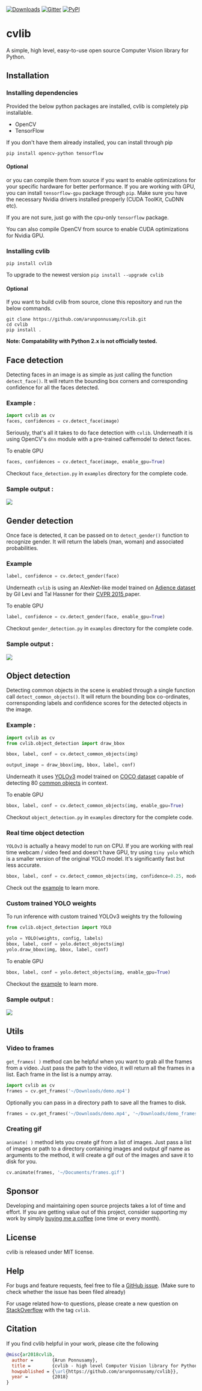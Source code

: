 [![Downloads](http://pepy.tech/badge/cvlib)](http://pepy.tech/project/cvlib)  [![Gitter](https://badges.gitter.im/arunponnusamy/cvlib.svg)](https://gitter.im/arunponnusamy/cvlib?utm_source=badge&utm_medium=badge&utm_campaign=pr-badge)  [![PyPI](https://img.shields.io/pypi/v/cvlib.svg?color=blue)](https://pypi.org/project/cvlib/)

# cvlib
A simple, high level, easy-to-use open source Computer Vision library for Python.

## Installation

### Installing dependencies

Provided the below python packages are installed, cvlib is completely pip installable.

* OpenCV
* TensorFlow

If you don't have them already installed, you can install through pip

`pip install opencv-python tensorflow` 

#### Optional
or you can compile them from source if you want to enable optimizations for your specific hardware for better performance.
If you are working with GPU, you can install `tensorflow-gpu` package through `pip`. Make sure you have the necessary Nvidia drivers  installed preoperly (CUDA ToolKit, CuDNN etc). 

If you are not sure, just go with the cpu-only `tensorflow` package.

You can also compile OpenCV from source to enable CUDA optimizations for Nvidia GPU.

### Installing cvlib

`pip install cvlib`

To upgrade to the newest version
`pip install --upgrade cvlib`

#### Optional
If you want to build cvlib from source, clone this repository and run the below commands.
```
git clone https://github.com/arunponnusamy/cvlib.git
cd cvlib
pip install .
```

**Note: Compatability with Python 2.x is not officially tested.**

## Face detection
Detecting faces in an image is as simple as just calling the function `detect_face()`. It will return the bounding box corners and corresponding confidence for all the faces detected.
### Example :

```python
import cvlib as cv
faces, confidences = cv.detect_face(image)
```
Seriously, that's all it takes to do face detection with `cvlib`. Underneath it is using OpenCV's `dnn` module with a pre-trained caffemodel to detect faces.

To enable GPU
```python
faces, confidences = cv.detect_face(image, enable_gpu=True)
```

Checkout `face_detection.py` in `examples` directory for the complete code.

### Sample output :

![](examples/images/face_detection_output.jpg)

## Gender detection
Once face is detected, it can be passed on to `detect_gender()` function to recognize gender. It will return the labels (man, woman) and associated probabilities.

### Example

```python
label, confidence = cv.detect_gender(face)
```

Underneath `cvlib` is using an AlexNet-like model trained on [Adience dataset](https://talhassner.github.io/home/projects/Adience/Adience-data.html#agegender) by Gil Levi and Tal Hassner for their [CVPR 2015 ](https://talhassner.github.io/home/publication/2015_CVPR) paper.

To enable GPU
```python
label, confidence = cv.detect_gender(face, enable_gpu=True)
```

Checkout `gender_detection.py` in `examples` directory for the complete code.

### Sample output :

![](examples/images/gender_detection_output.jpg)

## Object detection
Detecting common objects in the scene is enabled through a single function call `detect_common_objects()`. It will return the bounding box co-ordinates, corrensponding labels and confidence scores for the detected objects in the image.

### Example :

```python
import cvlib as cv
from cvlib.object_detection import draw_bbox

bbox, label, conf = cv.detect_common_objects(img)

output_image = draw_bbox(img, bbox, label, conf)
```
Underneath it uses [YOLOv3](https://pjreddie.com/darknet/yolo/) model trained on [COCO dataset](http://cocodataset.org/) capable of detecting 80 [common objects](https://github.com/arunponnusamy/object-detection-opencv/blob/master/yolov3.txt) in context.

To enable GPU
```python
bbox, label, conf = cv.detect_common_objects(img, enable_gpu=True)
```

Checkout `object_detection.py` in `examples` directory for the complete code.

### Real time object detection
`YOLOv3` is actually a heavy model to run on CPU. If you are working with real time webcam / video feed and doesn't have GPU, try using `tiny yolo` which is a smaller version of the original YOLO model. It's significantly fast but less accurate.

```python
bbox, label, conf = cv.detect_common_objects(img, confidence=0.25, model='yolov3-tiny')
```
Check out the [example](examples/object_detection_webcam_yolov3_tiny.py) to learn more.

### Custom trained YOLO weights
To run inference with custom trained YOLOv3 weights try the following
```python
from cvlib.object_detection import YOLO

yolo = YOLO(weights, config, labels)
bbox, label, conf = yolo.detect_objects(img)
yolo.draw_bbox(img, bbox, label, conf)
```
To enable GPU
```python
bbox, label, conf = yolo.detect_objects(img, enable_gpu=True)
```

Checkout the [example](examples/yolo_custom_weights_inference.py) to learn more.

### Sample output :

![](examples/images/object_detection_output.jpg)

## Utils
### Video to frames
`get_frames( )` method can be helpful when you want to grab all the frames from a video. Just pass the path to the video, it will return all the frames in a list. Each frame in the list is a numpy array.
```python
import cvlib as cv
frames = cv.get_frames('~/Downloads/demo.mp4')
```
Optionally you can pass in a directory path to save all the frames to disk.
```python
frames = cv.get_frames('~/Downloads/demo.mp4', '~/Downloads/demo_frames/')
```

### Creating gif
`animate( )` method lets you create gif from a list of images. Just pass a list of images or path to a directory containing images and output gif name as arguments to the method, it will create a gif out of the images and save it to disk for you.

```python
cv.animate(frames, '~/Documents/frames.gif')
```

## Sponsor
Developing and maintaining open source projects takes a lot of time and effort. If you are getting value out of this project, consider supporting my work by simply [buying me a coffee](https://buymeacoffee.com/arunponnusamy) (one time or every month).

## License
cvlib is released under MIT license.

## Help
For bugs and feature requests, feel free to file a [GitHub issue](https://github.com/arunponnusamy/cvlib/issues). (Make sure to check whether the issue has been filed already) 

For usage related how-to questions, please create a new question on [StackOverflow](https://stackoverflow.com/questions/tagged/cvlib) with the tag `cvlib`.

## Citation
If you find cvlib helpful in your work, please cite the following
```BibTex
@misc{ar2018cvlib,
  author =       {Arun Ponnusamy},
  title =        {cvlib - high level Computer Vision library for Python},
  howpublished = {\url{https://github.com/arunponnusamy/cvlib}},
  year =         {2018}
}
```

